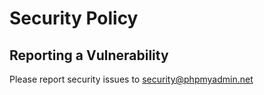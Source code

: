 # Security Policy

## Reporting a Vulnerability

Please report security issues to security@phpmyadmin.net
